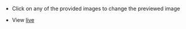 - Click on any of the provided images to change the previewed image

- View [live](https://lahfen-brandy.github.io/Apartment_Rental/)